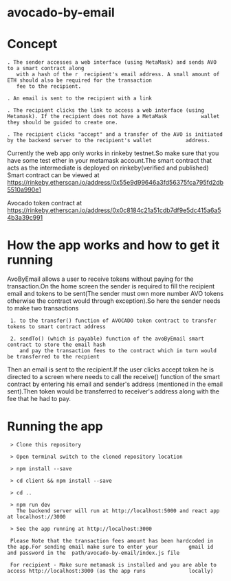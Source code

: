 # avocado-by-email

# Concept

    . The sender accesses a web interface (using MetaMask) and sends AVO to a smart contract along 
       with a hash of the r  recipient's email address. A small amount of ETH should also be required for the transaction 
       fee to the recipient.

    . An email is sent to the recipient with a link

    . The recipient clicks the link to access a web interface (using Metamask). If the recipient does not have a MetaMask           wallet they should be guided to create one.

    . The recipient clicks "accept" and a transfer of the AVO is initiated by the backend server to the recipient's wallet           address.
    
 
 Currently the web app only works in rinkeby testnet.So make sure that you have some test ether in your metamask account.The     smart contract that acts as the intermediate is deployed on rinkeby(verified and published)
 Smart contract can be viewed at https://rinkeby.etherscan.io/address/0x55e9d99646a3fd56375fca795fd2db5510a990e1
 
 Avocado token contract at https://rinkeby.etherscan.io/address/0x0c8184c21a51cdb7df9e5dc415a6a54b3a39c991
 
 # How the app works and how to get it running
    
   AvoByEmail allows a user to receive tokens without paying for the transaction.On the home screen the
   sender is required to fill the recipient email and tokens to be sent(The sender must own more number
   AVO tokens otherwise the contract would through exception).So here the sender needs to make two transactions
     
     1. to the transfer() function of AVOCADO token contract to transfer tokens to smart contract address
     
     2. sendTo() (which is payable) function of the avoByEmail smart contract to store the email hash 
        and pay the transaction fees to the contract which in turn would be transferred to the recpient
        
   Then an email is sent to the recipient.If the user clicks accept token he is directed to a screen where needs
   to call the receive() function of the smart contract by entering his email and sender's address (mentioned in the 
   email sent).Then token would be transferred to receiver's address along with the fee that he had to pay.
   
   # Running the app
   
     > Clone this repository
     
     > Open terminal switch to the cloned repository location
     
     > npm install --save
     
     > cd client && npm install --save
     
     > cd ..
     
     > npm run dev
       The backend server will run at http://localhost:5000 and react app at localhost://3000
     
     > See the app running at http://localhost:3000
     
     Please Note that the transaction fees amount has been hardcoded in the app.For sending email make sure to enter your          gmail id and password in the  path/avocado-by-email/index.js file 
     
     For recipient - Make sure metamask is installed and you are able to access http://localhost:3000 (as the app runs              locally)
     
   
 
 
